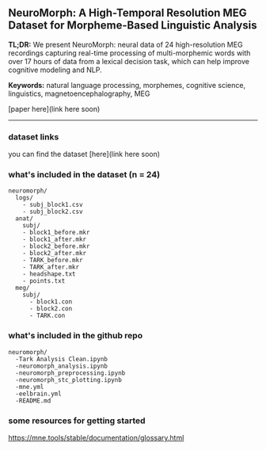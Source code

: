 ## NeuroMorph: A High-Temporal Resolution MEG Dataset for Morpheme-Based Linguistic Analysis

**TL;DR:** We present NeuroMorph: neural data of 24 high-resolution MEG recordings capturing real-time processing of multi-morphemic words with over 17 hours of data from a lexical decision task, which can help improve cognitive modeling and NLP.

**Keywords:** natural language processing, morphemes, cognitive science, linguistics, magnetoencephalography, MEG

[paper here](link here soon)

---

### dataset links

you can find the dataset [here](link here soon)

### what's included in the dataset (n = 24)
```
neuromorph/
  logs/
    - subj_block1.csv
    - subj_block2.csv
  anat/
    subj/
    - block1_before.mkr
    - block1_after.mkr
    - block2_before.mkr
    - block2_after.mkr
    - TARK_before.mkr
    - TARK_after.mkr
    - headshape.txt
    - points.txt
  meg/
    subj/
      - block1.con
      - block2.con
      - TARK.con
```

### what's included in the github repo
```
neuromorph/
  -Tark Analysis Clean.ipynb
  -neuromorph_analysis.ipynb
  -neuromorph_preprocessing.ipynb
  -neuromorph_stc_plotting.ipynb
  -mne.yml
  -eelbrain.yml
  -README.md
```
### some resources for getting started

https://mne.tools/stable/documentation/glossary.html



